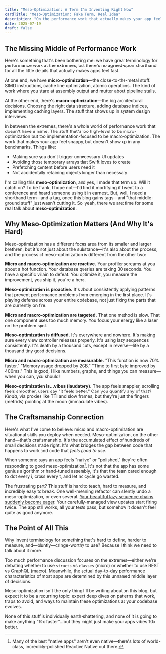 ```yaml
---
title: "Meso-Optimization: A Term I'm Inventing Right Now"
cardTitle: "Meso-Optimization: Fake Term, Real Idea"
description: "On the performance work that actually makes your app feel fast (but nobody talks about)"
date: 2025-07-19
draft: false
---
```


## The Missing Middle of Performance Work

Here's something that's been bothering me: we have great terminology for performance work at the extremes, but there's no agreed-upon shorthand for all the little details that actually makes apps feel fast.

At one end, we have **micro-optimization**—the close-to-the-metal stuff. SIMD instructions, cache line optimization, atomic operations. The kind of work where you stare at assembly output and mutter about pipeline stalls.

At the other end, there's **macro-optimization**—the big architectural decisions. Choosing the right data structure, adding database indices, implementing caching layers. The stuff that shows up in system design interviews.

In between the extremes, there's a whole world of performance work that doesn't have a name. The stuff that's too high-level to be micro-optimization but too implementation-focused to be macro-optimization. The work that makes your app feel snappy, but doesn't show up in any benchmarks. Things like:

- Making sure you don't trigger unnecessary UI updates
- Avoiding those temporary arrays that Swift loves to create
- Prefetching content before users need it
- Not accidentally retaining objects longer than necessary

I'm calling this **meso-optimization**, and yes, I made that term up. Will it catch on? To be frank, I hope not—I'd find it mortifying if I went to a conference and heard someone using it in earnest. But, well, I need a shorthand term—and a tag, once this blog gains tags—and "that middle-ground stuff" just wasn't cutting it. So, yeah, there we are: time for some real talk about **meso-optimization**.

## Why Meso-Optimization Matters (And Why It's Hard)

Meso-optimization has a different focus area from its smaller and larger brethren, but it's not just about the substance—it's also about the process, and the process of meso-optimization is different from the other two:

**Micro and macro-optimization are reactive.** Your profiler screams at you about a hot function. Your database queries are taking 30 seconds. You have a specific villain to defeat. You optimize it, you measure the improvement, you ship it, you're a hero.

**Meso-optimization is proactive.** It's about consistently applying patterns that prevent performance problems from emerging in the first place. It's playing defense across your entire codebase, not just fixing the parts that are currently on fire.

**Micro and macro-optimization are targeted.** That one method is slow. That one component uses too much memory. You focus your energy like a laser on the problem spot.

**Meso-optimization is diffused.** It's everywhere and nowhere. It's making sure every view controller releases properly. It's using lazy sequences consistently. It's death by a thousand cuts, except in reverse—life by a thousand tiny good decisions.

**Micro and macro-optimization are measurable.** "This function is now 70% faster." "Memory usage dropped by 2GB." "Time to first byte improved by 400ms." This is good, I like numbers, graphs, and things you can measure—when you can, you should!

**Meso-optimization is...vibes (laudatory).** The app feels snappier, scrolling feels smoother, users say "it feels better." Can you quantify any of that? *Kinda*, via proxies like TTI and slow frames, but they're just the fingers (metrids) pointing at the moon (immaculate vibes).

## The Craftsmanship Connection

Here's what I've come to believe: micro and macro-optimization are situational skills you deploy when needed. Meso-optimization, on the other hand—that's craftsmanship. It's the accumulated effect of hundreds of small decisions made right. It's what bridges the gap between code that happens to work and code that *feels good to use*.

When someone says an app feels "native" or "polished," they're often responding to good meso-optimization[^1]. It's not that the app has some genius algorithm or hand-tuned assembly, it's that the team cared enough to dot every i, cross every t, and let no cycle go wasted.

[^1]: Many of the best "native apps" aren't even native—there's lots of world-class, incredibly-polished Reactive Native out there.

The frustrating part? This stuff is hard to teach, hard to measure, and incredibly easy to break. One well-meaning refactor can silently undo a meso-optimization, or even several. [Your beautiful lazy sequence chains suddenly become eager](/briefs/swift-warts/lazy-sequences-decay-easily). Your carefully-managed view updates start firing twice. The app still works, all your tests pass, but somehow it doesn't feel quite as good anymore.

## The Point of All This

Why invent terminology for something that's hard to define, harder to measure, and—bluntly—cringe-worthy to use? Because I think we need to talk about it more. 

Too much performance discussion focuses on the extremes—either we're debating whether to use `structs` vs `classes` (micro) or whether to use REST vs GraphQL (macro). Meanwhile, the actual day-to-day performance characteristics of most apps are determined by this unnamed middle layer of decisions.

Meso-optimization isn't the only thing I'll be writing about on this blog, but expect it to be a recurring topic: expect deep dives on patterns that work, traps to avoid, and ways to maintain these optimizations as your codebase evolves. 

None of this stuff is individually earth-shattering, and none of it is going to make anything "10x faster"...but they might just make your apps vibes 10x better.
